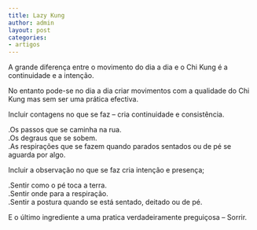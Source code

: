 ```yaml
---
title: Lazy Kung
author: admin
layout: post
categories:
- artigos
---
```

A grande diferença entre o movimento do dia a dia e o Chi Kung é a continuidade e a intenção.

No entanto pode-se no dia a dia criar movimentos com a qualidade do Chi Kung mas sem ser uma prática efectiva.

Incluir contagens no que se faz &#8211; cria continuidade e consistência.

.Os passos que se caminha na rua.  
.Os degraus que se sobem.  
.As respirações que se fazem quando parados sentados ou de pé se aguarda por algo.

Incluir a observação no que se faz cria intenção e presença;

.Sentir como o pé toca a terra.  
.Sentir onde para a respiração.  
.Sentir a postura quando se está sentado, deitado ou de pé.

E o último ingrediente a uma pratica verdadeiramente preguiçosa &#8211; Sorrir.
